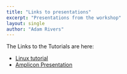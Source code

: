 ```yaml
---
title: "Links to presentations"
excerpt: "Presentations from the workshop"
layout: single
author: "Adam Rivers"
---
```



The Links to the Tutorials are here:
* [Linux tutorial](/Microbiome-workshop/assets/Linux_august29_2017_shao2.pdf)
* [Amplicon Presentation](/Microbiome-workshop/assets/Rivers_amplicon.pdf)
